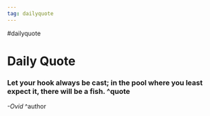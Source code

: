 ```yaml
---
tag: dailyquote
---
```


#dailyquote

# Daily Quote

### Let your hook always be cast; in the pool where you least expect it, there will be a fish. ^quote
*-Ovid* ^author
